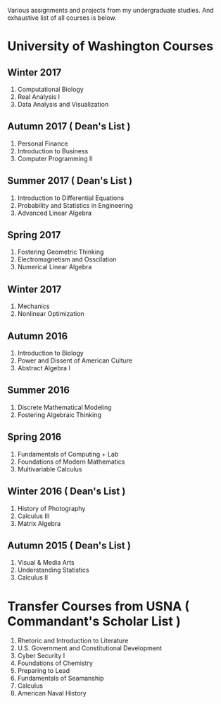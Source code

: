 Various assignments and projects from my undergraduate studies. And exhaustive list of all courses is below.


# University of Washington Courses

## Winter 2017
1. Computational Biology
2. Real Analysis I
3. Data Analysis and Visualization

## Autumn 2017 ( Dean's List )
1. Personal Finance
2. Introduction to Business
3. Computer Programming II

## Summer 2017 ( Dean's List )
1. Introduction to Differential Equations
2. Probability and Statistics in Engineering
3. Advanced Linear Algebra

## Spring 2017
1. Fostering Geometric Thinking
2. Electromagnetism and Osscilation
3. Numerical Linear Algebra

## Winter 2017
1. Mechanics
2. Nonlinear Optimization

## Autumn 2016
1. Introduction to Biology
2. Power and Dissent of American Culture
3. Abstract Algebra I

## Summer 2016
1. Discrete Mathematical Modeling
2. Fostering Algebraic Thinking

## Spring 2016
1. Fundamentals of Computing + Lab
2. Foundations of Modern Mathematics
3. Multivariable Calculus

## Winter 2016 ( Dean's List )
1. History of Photography
2. Calculus III
3. Matrix Algebra

## Autumn 2015 ( Dean's List )
1. Visual & Media Arts
2. Understanding Statistics
3. Calculus II

# Transfer Courses from USNA ( Commandant's Scholar List )
1. Rhetoric and Introduction to Literature
2. U.S. Government and Constitutional Development
3. Cyber Security I
4. Foundations of Chemistry
5. Preparing to Lead
6. Fundamentals of Seamanship
7. Calculus
8. American Naval History
